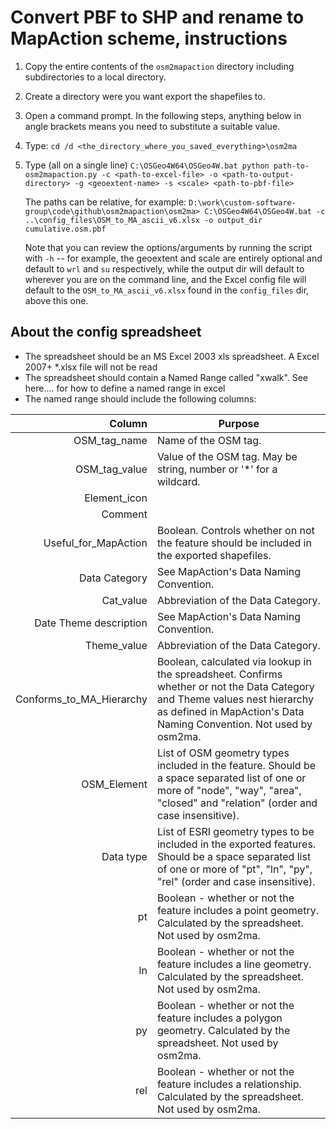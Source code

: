 # Convert PBF to SHP and rename to MapAction scheme, instructions

1. Copy the entire contents of the `osm2mapaction` directory including
   subdirectories to a local directory.

2. Create a directory were you want export the shapefiles to.

3. Open a command prompt. In the following steps, anything below in angle
   brackets means you need to substitute a suitable value.

4. Type:
   `cd /d <the_directory_where_you_saved_everything>\osm2ma`

5. Type (all on a single line)
   `C:\OSGeo4W64\OSGeo4W.bat python path-to-osm2mapaction.py -c
   <path-to-excel-file> -o <path-to-output-directory> -g <geoextent-name> -s
   <scale> <path-to-pbf-file>`

   The paths can be relative, for example: 
   `D:\work\custom-software-group\code\github\osm2mapaction\osm2ma>
   C:\OSGeo4W64\OSGeo4W.bat
   -c ..\config_files\OSM_to_MA_ascii_v6.xlsx -o output_dir cumulative.osm.pbf`

    Note that you can review the options/arguments by running the script with
    `-h` -- for example, the geoextent and scale are entirely optional and
    default to `wrl` and `su` respectively, while the output dir will default to
    wherever you are on the command line, and the Excel config file will default
    to the `OSM_to_MA_ascii_v6.xlsx` found in the `config_files` dir, above
    this one.

	
About the config spreadsheet
----------------------------
* The spreadsheet should be an MS Excel 2003 xls spreadsheet. A Excel 2007+ 
  *.xlsx file will not be read
* The spreadsheet should contain a Named Range called "xwalk". See here.... for how to define a named range in excel
* The named range should include the following columns:

|Column						|Purpose										    |
|--------------------------:|---------------------------------------------------|
|OSM_tag_name				|Name of the OSM tag.								|
|OSM_tag_value				|Value of the OSM tag. May be string, number or '*' for a wildcard.	|
|Element_icon				|													|
|Comment					|													|
|Useful_for_MapAction		|Boolean. Controls whether on not the feature should be included in the exported shapefiles.|
|Data Category				|See MapAction's Data Naming Convention.			|
|Cat_value					|Abbreviation of the Data Category.					|
|Date Theme description		|See MapAction's Data Naming Convention.			|	
|Theme_value				|Abbreviation of the Data Category.					|
|Conforms_to_MA_Hierarchy	|Boolean, calculated via lookup in the spreadsheet. Confirms whether or not the Data Category and Theme values nest hierarchy as defined in MapAction's	Data Naming Convention. Not used by osm2ma.|
|OSM_Element				|List of OSM geometry types included in the feature. Should be a space separated list of one or more of "node", "way", "area", "closed" and "relation" (order and case insensitive). |
|Data type					|List of ESRI geometry types to be included in the exported features. Should be a space separated list of one or more of "pt", "ln", "py", "rel" (order	and case insensitive).|
|pt							|Boolean - whether or not the feature includes a point geometry. Calculated by the spreadsheet. Not used by osm2ma.|
|ln							|Boolean - whether or not the feature includes a line geometry. Calculated by the spreadsheet. Not used by osm2ma.|
|py							|Boolean - whether or not the feature includes a polygon geometry. Calculated by the spreadsheet. Not used by osm2ma.|
|rel						|Boolean - whether or not the feature includes a relationship. Calculated by the spreadsheet. Not used by osm2ma.|
